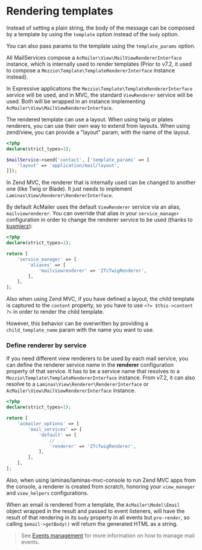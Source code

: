 # Rendering templates

Instead of setting a plain string, the body of the message can be composed by a template by using the `template` option instead of the `body` option.

You can also pass params to the template using the `template_params` option.

All MailServices compose a `AcMailer\View\MailViewRendererInterface` instance, which is internally used to render templates (Prior to v7.2, it used to compose a `Mezzio\Template\TemplateRendererInterface` instance instead).

In Expressive applications the `Mezzio\Template\TemplateRendererInterface` service will be used, and in MVC, the standard `ViewRenderer` service will be used. Both will be wrapped in an instance implementing `AcMailer\View\MailViewRendererInterface`.

The rendered template can use a layout. When using twig or plates renderers, you can use their own way to extend from layouts. When using zend/view, you can provide a "layout" param, with the name of the layout.

```php
<?php
declare(strict_types=1);

$mailService->send('contact', ['template_params' => [
    'layout' => 'application/mail/layout',
]]);
```

In Zend MVC, the renderer that is internally used can be changed to another one (like Twig or Blade). It just needs to implement `Laminas\View\Renderer\RendererInterface`.

By default AcMailer uses the default `ViewRenderer` service via an alias, `mailviewrenderer`. You can override that alias in your `service_manager` configuration in order to change the renderer service to be used (thanks to [kusmierz](https://github.com/kusmierz)):

```php
<?php
declare(strict_types=1);

return [
    'service_manager' => [
        'aliases' => [
            'mailviewrenderer' => 'ZfcTwigRenderer',
        ],
    ],
];
```

Also when using Zend MVC, if you have defined a layout, the child template is captured to the `content` property, so you have to use `<?= $this->content ?>` in order to render the child template.

However, this behavior can be overwritten by providing a `child_template_name` param with the name you want to use.

### Define renderer by service

If you need different view renderers to be used by each mail service, you can define the renderer service name in the **renderer** configuration property of that service. It has to be a service name that resolves to a `Mezzio\Template\TemplateRendererInterface` instance. From v7.2, it can also resolve to a `Laminas\View\Renderer\RendererInterface` or `AcMailer\View\MailViewRendererInterface` instance.

```php
<?php
declare(strict_types=1);

return [
    'acmailer_options' => [
        'mail_services' => [
            'default' => [
                // ...
                'renderer' => 'ZfcTwigRenderer',
            ],
        ],
    ],
];
```

Also, when using laminas/laminas-mvc-console to run Zend MVC apps from the console, a renderer is created from scratch, honoring your `view_manager` and `view_helpers` configurations.

When an email is rendered from a template, the `AcMailer\Model\Email` object wrapped in the result and passed to event listeners, will have the result of that rendering in its `body` property in all events but `pre-render`, so calling `$email->getBody()` will return the generated HTML as a string.

> See [Events management](/events-management) for more information on how to manage mail events.
